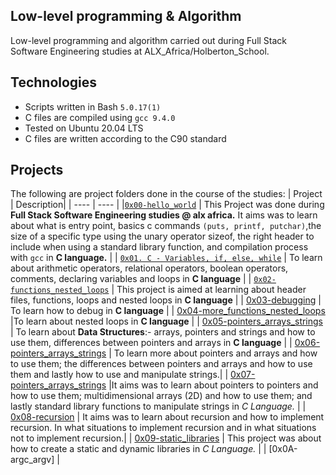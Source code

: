 Low-level programming & Algorithm
 ---------------------------
Low-level programming and algorithm carried out during Full Stack Software Engineering studies at ALX_Africa/Holberton_School.



Technologies
  ----------------------------
- Scripts written in Bash `5.0.17(1)`
- C files are compiled using `gcc 9.4.0`
- Tested on Ubuntu 20.04 LTS
- C files are written according to the C90 standard

Projects
  --------------------
  The following are project folders done in the course of the studies:
| Project | Description|
| ---- | ---- |
|[`0x00-hello_world`](https://github.com/Technerdguy1/alx-low_level_programming/tree/master/0x00-hello_world) | This Project was done during **Full Stack Software Engineering studies @ alx africa.** It aims was to learn about what is entry point, basics c commands `(puts, printf, putchar)`,the size of a specific type using the unary operator sizeof, the right header to include when using a standard library function, and compilation process with `gcc` in **C language.** |
| [`0x01. C - Variables, if, else, while`](https://github.com/Technerdguy1/alx-low_level_programming/tree/master/0x01-variables_if_else_while) | To learn about arithmetic operators, relational operators, boolean operators, comments, declaring variables and loops in **C language** |
| [`0x02-functions_nested_loops`](https://github.com/Technerdguy1/alx-low_level_programming/tree/master/0x02-functions_nested_loops) | This project is aimed at learning about header files, functions, loops and nested loops in **C language** |
| [0x03-debugging](https://github.com/Technerdguy1/alx-low_level_programming/tree/master/0x03-debugging) | To learn how to debug in **C language** |
| [0x04-more_functions_nested_loops](https://github.com/Technerdguy1/alx-low_level_programming/tree/master/0x04-more_functions_nested_loops) |To learn about nested loops in **C language** |
| [0x05-pointers_arrays_strings](https://github.com/Technerdguy1/alx-low_level_programming/tree/master/0x05-pointers_arrays_strings) | To learn about **Data Structures**:- arrays, pointers and strings and how to use them, differences between pointers and arrays in **C language** |
| [0x06-pointers_arrays_strings](https://github.com/Technerdguy1/alx-low_level_programming/tree/master/0x06-pointers_arrays_strings) | To learn more about pointers and arrays and how to use them; the differences between pointers and arrays and how to use them and lastly how to use and manipulate strings.|
| [0x07-pointers_arrays_strings](https://github.com/Technerdguy1/alx-low_level_programming/tree/master/0x07-pointers_arrays_strings) |It aims was to learn about pointers to pointers and how to use them; multidimensional arrays (2D) and how to use them; and lastly standard library functions to manipulate strings in *C Language.* |
| [0x08-recursion](https://github.com/Technerdguy1/alx-low_level_programming/tree/master/0x08-recursion) | It aims was to learn about recursion and how to implement recursion. In what situations to implement recursion and in what situations not to implement recursion.|
| [0x09-static_libraries](https://github.com/Technerdguy1/alx-low_level_programming/tree/master/0x09-static_libraries) | This project was about how to create a static and dynamic libraries in *C Language.* |
| [0x0A-argc_argv] |
